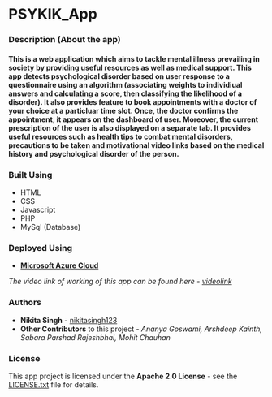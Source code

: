 # PSYKIK_App 


### Description (About the app)


#### This is a web application which aims to tackle mental illness prevailing in society by providing useful resources as well as medical support.                              This app detects psychological disorder based on user response to a questionnaire using an algorithm (associating weights to individiual answers and calculating a score, then classifying the likelihood of a disorder).                                                                                                                                        It also provides feature to book appointments with a doctor of your choice at a particluar time slot. Once, the doctor confirms the appointment, it appears on the dashboard of user. Moreover, the current prescription of the user is also displayed on a separate tab.                                                                                         It provides useful resources such as health tips to combat mental disorders, precautions to be taken and motivational video links based on the medical history and psychological disorder of the person.  



### Built Using

* HTML
* CSS
* Javascript
* PHP
* MySql (Database)

### Deployed Using

*  **[Microsoft Azure Cloud](https://azure.microsoft.com/en-in/)**


*The video link of working of this app can be found here - [videolink](https://www.youtube.com/watch?v=agLYSMw_VCI&feature=youtu.be)*


### Authors

* **Nikita Singh** - [nikitasingh123](https://github.com/nikitasingh123) 
* **Other Contributors** to this project - *Ananya Goswami, Arshdeep Kainth, Sabara Parshad Rajeshbhai, Mohit Chauhan*

### License

This app project is licensed under the **Apache 2.0 License** - see the [LICENSE.txt](LICENSE.txt) file for details.

